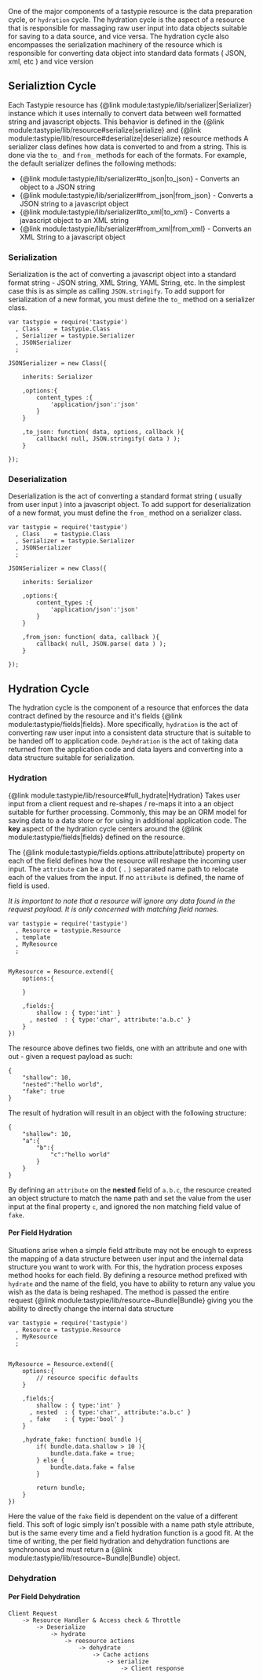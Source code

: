 One of the major components of a tastypie resource is the data preparation cycle, or `hydration` cycle. The hydration cycle is the aspect of a resource that is responsible for massaging raw user input into data objects suitable for saving to a data source, and vice versa.
The hydration cycle also encompasses the serialization machinery of the resource which is responsible for converting data object into standard data formats ( JSON, xml, etc ) and vice version

## Serializtion Cycle
Each Tastypie resource has {@link module:tastypie/lib/serializer|Serializer} instance which it uses internally to convert data between well formatted string and javascript objects. This behavior is defined in the {@link module:tastypie/lib/resource#serialize|serialize} and {@link module:tastypie/lib/resource#deserialize|deserialize} resource methods A serializer class defines how 
data is converted to and from a string. This is done via the `to_` and `from_` methods for each of the formats. For example, the default serializer defines the following methods:

* {@link module:tastypie/lib/serializer#to_json|to_json} - Converts an object to a JSON string
* {@link module:tastypie/lib/serializer#from_json|from_json} - Converts a JSON string to a javascript object
* {@link module:tastypie/lib/serializer#to_xml|to_xml} - Converts a javascript object to an XML string
* {@link module:tastypie/lib/serializer#from_xml|from_xml} - Converts an XML String to a javascript object

### Serialization

Serialization is the act of converting a javascript object into a standard format string - JSON string, XML String, YAML String, etc. In the simplest case this is as simple as calling `JSON.stringify`. To add support for serialization of a new format, you must define the `to_` method on a serializer class.

```
var tastypie = require('tastypie')
  , Class    = tastypie.Class
  , Serializer = tastypie.Serializer
  , JSONSerializer
  ;

JSONSerializer = new Class({

	inherits: Serializer
	
	,options:{
		content_types :{
			'application/json':'json'
		}
	}
	
	,to_json: function( data, options, callback ){
		callback( null, JSON.stringify( data ) );
	}

});
```

### Deserialization

Deserialization is the act of converting a standard format string ( usually from user input ) into a javascript object. To add support for deserialization of a new format, you must define the `from_` method on a serializer class.

```
var tastypie = require('tastypie')
  , Class    = tastypie.Class
  , Serializer = tastypie.Serializer
  , JSONSerializer
  ;

JSONSerializer = new Class({

	inherits: Serializer
	
	,options:{
		content_types :{
			'application/json':'json'
		}
	}

	,from_json: function( data, callback ){
		callback( null, JSON.parse( data ) );
	}

});
```

## Hydration Cycle

The hydration cycle is the component of a resource that enforces the data contract defined by the resource and it's fields  {@link module:tastypie/fields|fields}. More specifically, `hydration` is the act of converting raw user input into a consistent data structure that is suitable to be handed off to application code. `Deyhdration` is the act of taking data returned from the application code and data layers and converting into a data structure suitable for serialization. 

### Hydration

{@link module:tastypie/lib/resource#full_hydrate|Hydration} Takes user input from a client request and re-shapes / re-maps it into a an object suitable for further processing. Commonly, this may be an ORM model for saving data to a data store or for using in additional application code. The **key** aspect of the hydration cycle centers around the {@link module:tastypie/fields|fields} defined on the resource.

The {@link module:tastypie/fields.options.attribute|attribute} property on each of the field defines how the resource will reshape the incoming user input. The `attribute` can be a dot ( `.` ) separated name path to relocate each of the values from the input. If no `attribute` is defined, the name of field is used.

*It is important to note that a resource will ignore any data found in the request payload. It is only concerned with matching field names.*

```
var tastypie = require('tastypie')
  , Resource = tastypie.Resource
  , template
  , MyResource
  ;


MyResource = Resource.extend({
	options:{

	}	
	
	,fields:{
		shallow : { type:'int' }
	  , nested  : { type:'char', attribute:'a.b.c' }
	}
})
```

The resource above defines two fields, one with an attribute and one with out - given a request payload as such:

```
{
	"shallow": 10,
	"nested":"hello world",
	"fake": true
}
```

The result of hydration will result in an object with the following structure:

```
{
	"shallow": 10,
	"a":{
		"b":{
			"c":"hello world"	
		}
	}
}
```
By defining an `attribute` on the **nested** field of `a.b.c`, the resource created an object structure to match the name path and set the value from the user input at the final property `c`, and ignored the non matching field value of `fake`.

#### Per Field Hydration

Situations arise when a simple field attribute may not be enough to express the mapping of a data structure between user input and the internal data structure you want to work with. For this, the hydration process exposes method hooks for each field. By defining a resource method prefixed with `hydrate` and the name of the field, you have to ability to return any value you wish as the data is being reshaped. The method is passed the entire request {@link module:tastypie/lib/resource~Bundle|Bundle} giving you the ability to directly change the internal data structure

```
var tastypie = require('tastypie')
  , Resource = tastypie.Resource
  , MyResource
  ;


MyResource = Resource.extend({
	options:{
		// resource specific defaults
	}	
	
	,fields:{
		shallow : { type:'int' }
	  , nested  : { type:'char', attribute:'a.b.c' }
	  , fake    : { type:'bool' }
	}

	,hydrate_fake: function( bundle ){
		if( bundle.data.shallow > 10 ){
			bundle.data.fake = true;
		} else {
			bundle.data.fake = false
		}

		return bundle;
	}
})
```

Here the value of the `fake` field is dependent on the value of a different field. This soft of logic simply isn't possible with a name path style attribute, but is the same every time and a field hydration function is a good fit. At the time of writing, the per field hydration and dehydration functions are synchronous and must return a {@link module:tastypie/lib/resource~Bundle|Bundle} object.

### Dehydration

#### Per Field Dehydration

```
Client Request  
	-> Resource Handler & Access check & Throttle
		-> Deserialize 
			-> hydrate
				-> reesource actions
					-> dehydrate
						-> Cache actions
							-> serialize
								-> Client response

```